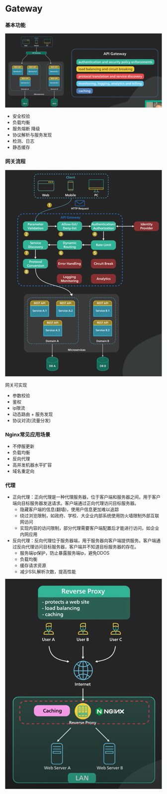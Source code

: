 # Gateway
### 基本功能
![img_1.png](img_1.png)
- 安全校验
- 负载均衡
- 服务熔断 降级
- 协议解析与服务发现
- 检测、日志
- 静态缓存

### 网关流程

![img.png](img.png)

网关可实现
- 参数校验
- 鉴权
- ip限流
- 动态路由 + 服务发现
- 协议对流(流量分发)
### Nginx常见应用场景
- 不停服更新
- 负载均衡
- 反向代理
- 高并发机器水平扩容
- 域名重定向

### 代理
- 正向代理：正向代理是一种代理服务器，位于客户端和服务器之间，用于客户端向目标服务器发送请求。客户端通过正向代理访问目标服务器。
  - 隐藏客户端的信息(翻墙)，使用户信息更加难以追踪
  - 绕过浏览限制，如政府、学校、大企业内部系统使用防火墙限制外部互联网访问
  - 实现内容的访问限制，部分代理需要客户端配置后才能进行访问，如企业内网应用
- 反向代理：反向代理位于服务器端，用于服务器向客户端提供服务。客户端通过反向代理访问目标服务器，客户端并不知道目标服务器的存在。
  - 服务端ip保护，防止暴露服务端ip，避免DDOS
  - 负载均衡
  - 缓存请求资源
  - 减少SSL解析次数，提高性能

![img_2.png](img_2.png)